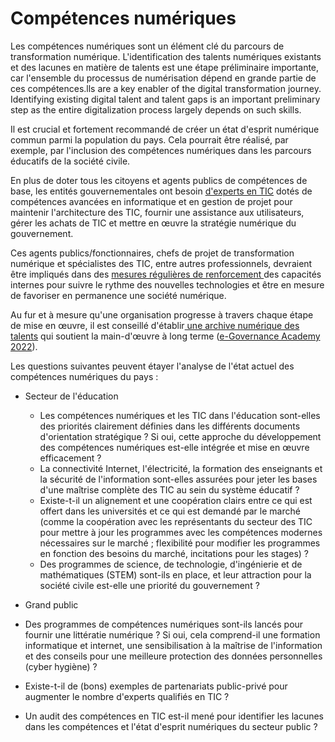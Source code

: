 # Compétences numériques

Les compétences numériques sont un élément clé du parcours de transformation numérique. L'identification des talents numériques existants et des lacunes en matière de talents est une étape préliminaire importante, car l'ensemble du processus de numérisation dépend en grande partie de ces compétences.lls are a key enabler of the digital transformation journey. Identifying existing digital talent and talent gaps is an important preliminary step as the entire digitalization process largely depends on such skills.

Il est crucial et fortement recommandé de créer un état d'esprit numérique commun parmi la population du pays. Cela pourrait être réalisé, par exemple, par l'inclusion des compétences numériques dans les parcours éducatifs de la société civile.

En plus de doter tous les citoyens et agents publics de compétences de base, les entités gouvernementales ont besoin [d'experts en TIC](https://app.gitbook.com/o/pxmRWOPoaU8fUAbbcrus/s/4D3oEcPGpYoKnwkQmCzJ/\~/changes/340/guide-de-mise-en-oeuvre-de-govstack/annexe/taxonomie-des-profils-utilisateur-govstack) dotés de compétences avancées en informatique et en gestion de projet pour maintenir l'architecture des TIC, fournir une assistance aux utilisateurs, gérer les achats de TIC et mettre en œuvre la stratégie numérique du gouvernement.

Ces agents publics/fonctionnaires, chefs de projet de transformation numérique et spécialistes des TIC, entre autres professionnels, devraient être impliqués dans des [mesures régulières de renforcement ](http://127.0.0.1:5000/o/pxmRWOPoaU8fUAbbcrus/s/zdXe8NbIMZIv5sydPBf6/)des capacités internes pour suivre le rythme des nouvelles technologies et être en mesure de favoriser en permanence une société numérique.

Au fur et à mesure qu'une organisation progresse à travers chaque étape de mise en œuvre, il est conseillé d'établir[ une archive numérique des talents](http://127.0.0.1:5000/o/pxmRWOPoaU8fUAbbcrus/s/zdXe8NbIMZIv5sydPBf6/) qui soutient la main-d'œuvre à long terme ([e-Governance Academy 2022](https://ega.ee/publication/study-kenya-digital-readiness/)).

Les questions suivantes peuvent étayer l'analyse de l'état actuel des compétences numériques du pays :

*   Secteur de l'éducation

    * Les compétences numériques et les TIC dans l'éducation sont-elles des priorités clairement définies dans les différents documents d'orientation stratégique ? Si oui, cette approche du développement des compétences numériques est-elle intégrée et mise en œuvre efficacement ?
    * La connectivité Internet, l'électricité, la formation des enseignants et la sécurité de l'information sont-elles assurées pour jeter les bases d'une maîtrise complète des TIC au sein du système éducatif ?
    * Existe-t-il un alignement et une coopération clairs entre ce qui est offert dans les universités et ce qui est demandé par le marché (comme la coopération avec les représentants du secteur des TIC pour mettre à jour les programmes avec les compétences modernes nécessaires sur le marché ; flexibilité pour modifier les programmes en fonction des besoins du marché, incitations pour les stages) ?
    * Des programmes de science, de technologie, d'ingénierie et de mathématiques (STEM) sont-ils en place, et leur attraction pour la société civile est-elle une priorité du gouvernement ?&#x20;

    &#x20;
* Grand public
* Des programmes de compétences numériques sont-ils lancés pour fournir une littératie numérique ? Si oui, cela comprend-il une formation informatique et internet, une sensibilisation à la maîtrise de l'information et des conseils pour une meilleure protection des données personnelles (cyber hygiène) ?
* Existe-t-il de (bons) exemples de partenariats public-privé pour augmenter le nombre d'experts qualifiés en TIC ?
* Un audit des compétences en TIC est-il mené pour identifier les lacunes dans les compétences et l'état d'esprit numériques du secteur public ?

&#x20;
